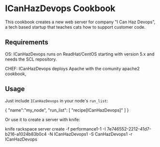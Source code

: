 ICanHazDevops Cookbook
======================
This cookbook creates a new web server for company "I Can Haz Devops", a tech based startup that teaches cats how to support customer code. 

Requirements
------------

OS:   ICanHazDevops runs on ReadHat/CentOS starting with version 5.x and needs the SCL repository.

CHEF: ICanHazDevops deploys Apache with the comunity apache2 cookbook,

Usage
-----

Just include `ICanHazDevops` in your node's `run_list`:

{
  "name":"my_node",
  "run_list": [
    "recipe[ICanHazDevops]"
  ]
}

Or use it to create a server with knife:

knife rackspace server create -f performance1-1  -I 7e746552-2212-41d7-b216-a1024b83b0c4  -N ICanHazDevops1 -S CanHazDevops1 -r ICanHazDevops
